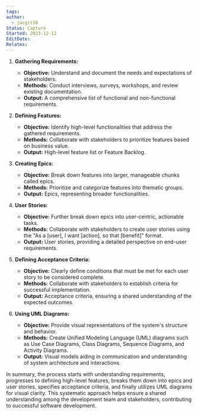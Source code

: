 ```yaml
---
tags: 
author:
  - jacgit18
Status: Capture
Started: 2023-12-12
EditDate: 
Relates:
---
```

1. **Gathering Requirements:**
   - **Objective:** Understand and document the needs and expectations of stakeholders.
   - **Methods:** Conduct interviews, surveys, workshops, and review existing documentation.
   - **Output:** A comprehensive list of functional and non-functional requirements.

2. **Defining Features:**
   - **Objective:** Identify high-level functionalities that address the gathered requirements.
   - **Methods:** Collaborate with stakeholders to prioritize features based on business value.
   - **Output:** High-level feature list or Feature Backlog.

3. **Creating Epics:**
   - **Objective:** Break down features into larger, manageable chunks called epics.
   - **Methods:** Prioritize and categorize features into thematic groups.
   - **Output:** Epics, representing broader functionalities.

4. **User Stories:**
   - **Objective:** Further break down epics into user-centric, actionable tasks.
   - **Methods:** Collaborate with stakeholders to create user stories using the "As a [user], I want [action], so that [benefit]" format.
   - **Output:** User stories, providing a detailed perspective on end-user requirements.

5. **Defining Acceptance Criteria:**
   - **Objective:** Clearly define conditions that must be met for each user story to be considered complete.
   - **Methods:** Collaborate with stakeholders to establish criteria for successful implementation.
   - **Output:** Acceptance criteria, ensuring a shared understanding of the expected outcomes.

6. **Using UML Diagrams:**
   - **Objective:** Provide visual representations of the system's structure and behavior.
   - **Methods:** Create Unified Modeling Language (UML) diagrams such as Use Case Diagrams, Class Diagrams, Sequence Diagrams, and Activity Diagrams.
   - **Output:** Visual models aiding in communication and understanding of system architecture and interactions.

In summary, the process starts with understanding requirements, progresses to defining high-level features, breaks them down into epics and user stories, specifies acceptance criteria, and finally utilizes UML diagrams for visual clarity. This systematic approach helps ensure a shared understanding among the development team and stakeholders, contributing to successful software development.
